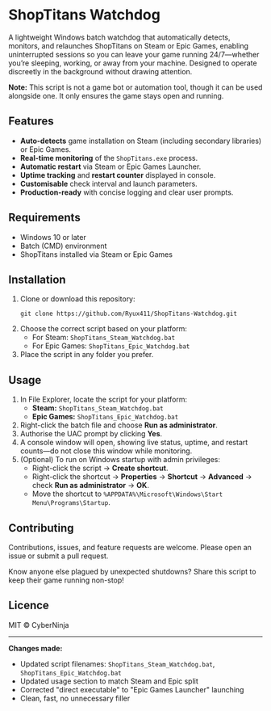 # ShopTitans Watchdog

A lightweight Windows batch watchdog that automatically detects, monitors, and relaunches ShopTitans on Steam or Epic Games, enabling uninterrupted sessions so you can leave your game running 24/7—whether you’re sleeping, working, or away from your machine. Designed to operate discreetly in the background without drawing attention.

**Note:** This script is not a game bot or automation tool, though it can be used alongside one. It only ensures the game stays open and running.

## Features

- **Auto-detects** game installation on Steam (including secondary libraries) or Epic Games.
- **Real-time monitoring** of the `ShopTitans.exe` process.
- **Automatic restart** via Steam or Epic Games Launcher.
- **Uptime tracking** and **restart counter** displayed in console.
- **Customisable** check interval and launch parameters.
- **Production-ready** with concise logging and clear user prompts.

## Requirements

- Windows 10 or later
- Batch (CMD) environment
- ShopTitans installed via Steam or Epic Games

## Installation

1. Clone or download this repository:
   ```
   git clone https://github.com/Ryux411/ShopTitans-Watchdog.git
   ```
2. Choose the correct script based on your platform:
   - For Steam: `ShopTitans_Steam_Watchdog.bat`
   - For Epic Games: `ShopTitans_Epic_Watchdog.bat`
3. Place the script in any folder you prefer.

## Usage

1. In File Explorer, locate the script for your platform:
   - **Steam:** `ShopTitans_Steam_Watchdog.bat`
   - **Epic Games:** `ShopTitans_Epic_Watchdog.bat`
2. Right-click the batch file and choose **Run as administrator**.
3. Authorise the UAC prompt by clicking **Yes**.
4. A console window will open, showing live status, uptime, and restart counts—do not close this window while monitoring.
5. (Optional) To run on Windows startup with admin privileges:
   - Right-click the script → **Create shortcut**.
   - Right-click the shortcut → **Properties** → **Shortcut** → **Advanced** → check **Run as administrator** → **OK**.
   - Move the shortcut to `%APPDATA%\Microsoft\Windows\Start Menu\Programs\Startup`.

## Contributing

Contributions, issues, and feature requests are welcome. Please open an issue or submit a pull request.

Know anyone else plagued by unexpected shutdowns? Share this script to keep their game running non-stop!

## Licence

MIT © CyberNinja

---

**Changes made:**
- Updated script filenames: `ShopTitans_Steam_Watchdog.bat`, `ShopTitans_Epic_Watchdog.bat`
- Updated usage section to match Steam and Epic split
- Corrected "direct executable" to "Epic Games Launcher" launching
- Clean, fast, no unnecessary filler

